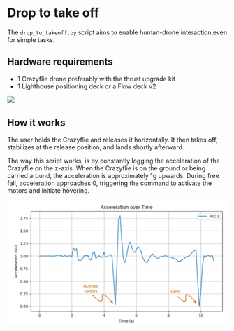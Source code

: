# Drop to take off

The `drop_to_takeoff.py` script aims to enable human-drone interaction,even for simple tasks.


## Hardware requirements
- 1 Crazyflie drone preferably with the thrust upgrade kit
- 1 Lighthouse positioning deck or a Flow deck v2

![](resources/DropToTakeoffHardware.JPG)

## How it works
The user holds the Crazyflie and releases it horizontally. It then takes off, stabilizes at the release position, and lands shortly afterward.

The way this script works, is by constantly logging the acceleration of the Crazyflie on the z-axis.
When the Crazyflie is on the ground or being carried around, the acceleration is approximately 1g upwards.
During free fall, acceleration approaches 0, triggering the command to activate the motors and initiate hovering.


![](resources/accelerationGraph.png)

